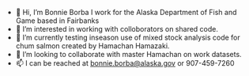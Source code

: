 - 👋 Hi, I’m Bonnie Borba I work for the Alaska Department of Fish and Game based in Fairbanks
- 👀 I’m interested in working with colloborators on shared code.
- 🌱 I’m currently testing inseason use of mixed stock analysis code for chum salmon created by Hamachan Hamazaki.
- 💞️ I’m looking to collaborate with master Hamachan on work datasets.
- 📫 I can be reached at bonnie.borba@alaska.gov or 907-459-7260
